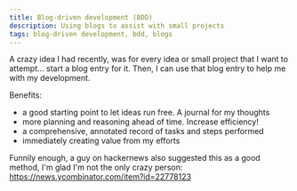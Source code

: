```yaml
---
title: Blog-driven development (BDD)
description: Using blogs to assist with small projects
tags: blog-driven development, bdd, blogs
---
```


A crazy idea I had recently, was for every idea or small project that I want to attempt... start a blog entry for it. Then, I can use that blog entry to help me with my development.

Benefits:

- a good starting point to let ideas run free. A journal for my thoughts
- more planning and reasoning ahead of time. Increase efficiency!
- a comprehensive, annotated record of tasks and steps performed
- immediately creating value from my efforts

Funnily enough, a guy on hackernews also suggested this as a good method, I'm glad I'm not the only crazy person: https://news.ycombinator.com/item?id=22778123